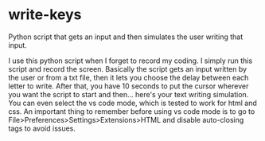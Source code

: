 # write-keys
Python script that gets an input and then simulates the user writing that input.

I use this python script when I forget to record my coding. I simply run this script and record the screen.
Basically the script gets an input written by the user or from a txt file, then it lets you choose the delay between each letter to write.
After that, you have 10 seconds to put the cursor wherever you want the script to start and then... here's your text writing simulation.
You can even select the vs code mode, which is tested to work for html and css. An important thing to remember before using vs code mode is to go to 
File>Preferences>Settings>Extensions>HTML and disable auto-closing tags to avoid issues.
